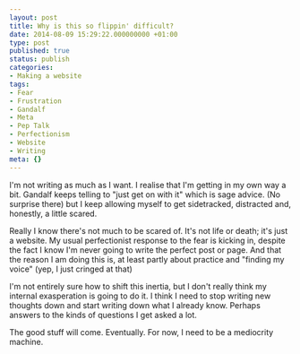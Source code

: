 ```yaml
---
layout: post
title: Why is this so flippin' difficult?
date: 2014-08-09 15:29:22.000000000 +01:00
type: post
published: true
status: publish
categories:
- Making a website
tags:
- Fear
- Frustration
- Gandalf
- Meta
- Pep Talk
- Perfectionism
- Website
- Writing
meta: {}
---
```

<p>I'm not writing as much as I want. I realise that I'm getting in my own way a bit. Gandalf keeps telling to "just get on with it" which is sage advice. (No surprise there) but I keep allowing myself to get sidetracked, distracted and, honestly, a little scared.</p>
<p>Really I know there's not much to be scared of. It's not life or death; it's just a website. My usual perfectionist response to the fear is kicking in, despite the fact I know I'm never going to write the perfect post or page. And that the reason I am doing this is, at least partly about practice and "finding my voice" (yep, I just cringed at that) </p>
<p>I'm not entirely sure how to shift this inertia, but I don't really think my internal exasperation is going to do it. I think I need to stop writing new thoughts down and start writing down what I already know. Perhaps answers to the kinds of questions I get asked a lot. </p>
<p>The good stuff will come. Eventually. For now, I need to be a mediocrity machine.</p>
